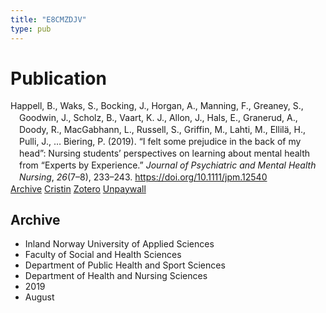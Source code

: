 ```yaml
---
title: "E8CMZDJV"
type: pub
---
```

<h1>Publication</h1>
<article id="csl-bib-container-E8CMZDJV" class="csl-bib-container">
  <div class="csl-bib-body" style="line-height: 1.35; padding-left: 1em; text-indent:-1em;">
  <div class="csl-entry">Happell, B., Waks, S., Bocking, J., Horgan, A., Manning, F., Greaney, S., Goodwin, J., Scholz, B., Vaart, K. J., Allon, J., Hals, E., Granerud, A., Doody, R., MacGabhann, L., Russell, S., Griffin, M., Lahti, M., Ellil&#xE4;, H., Pulli, J., &#x2026; Biering, P. (2019). &#x201C;I felt some prejudice in the back of my head&#x201D;: Nursing students&#x2019; perspectives on learning about mental health from &#x201C;Experts by Experience.&#x201D; <i>Journal of Psychiatric and Mental Health Nursing</i>, <i>26</i>(7&#x2013;8), 233&#x2013;243. <a href="https://doi.org/10.1111/jpm.12540">https://doi.org/10.1111/jpm.12540</a></div>
</div>
  <div class="csl-bib-buttons">
    <a href="#taxonomy-article-E8CMZDJV" class="csl-bib-button">Archive</a>
    <a href alt="Cristin URL" class="csl-bib-button">Cristin</a>
    <a href alt="Zotero URL" class="csl-bib-button">Zotero</a>
    <a href="http://minerva-access.unimelb.edu.au/bitstreams/b14ecf85-0883-5621-b62a-7acef60fe84c/download" class="csl-bib-button">Unpaywall</a>
  </div>
  <div id="csl-bib-meta-container-E8CMZDJV"></div>
</article>
<div id="csl-bib-meta-E8CMZDJV" class="csl-bib-meta">
  <article id="taxonomy-article-E8CMZDJV" class="taxonomy-article">
    <h1>Archive</h1>
    <ul>
      <li>Inland Norway University of Applied Sciences</li>
      <li>Faculty of Social and Health Sciences</li>
      <li>Department of Public Health and Sport Sciences</li>
      <li>Department of Health and Nursing Sciences</li>
      <li>2019</li>
      <li>August</li>
    </ul>
  </article>
</div>
